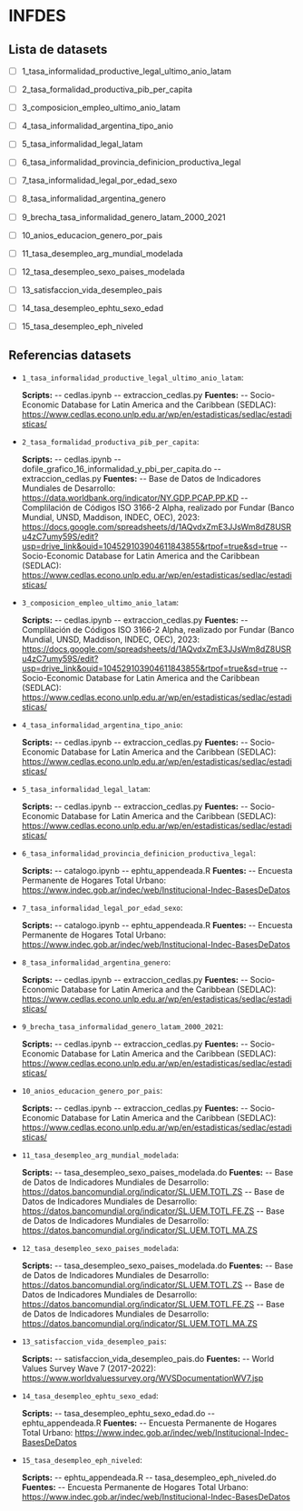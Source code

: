# INFDES

## Lista de datasets


- [ ] 1_tasa_informalidad_productive_legal_ultimo_anio_latam
- [ ] 2_tasa_formalidad_productiva_pib_per_capita
- [ ] 3_composicion_empleo_ultimo_anio_latam
- [ ] 4_tasa_informalidad_argentina_tipo_anio
- [ ] 5_tasa_informalidad_legal_latam
- [ ] 6_tasa_informalidad_provincia_definicion_productiva_legal
- [ ] 7_tasa_informalidad_legal_por_edad_sexo
- [ ] 8_tasa_informalidad_argentina_genero
- [ ] 9_brecha_tasa_informalidad_genero_latam_2000_2021
- [ ] 10_anios_educacion_genero_por_pais
- [ ] 11_tasa_desempleo_arg_mundial_modelada
- [ ] 12_tasa_desempleo_sexo_paises_modelada
- [ ] 13_satisfaccion_vida_desempleo_pais
- [ ] 14_tasa_desempleo_ephtu_sexo_edad
- [ ] 15_tasa_desempleo_eph_niveled


## Referencias datasets



- `1_tasa_informalidad_productive_legal_ultimo_anio_latam`:

  **Scripts:**
-- cedlas.ipynb
-- extraccion_cedlas.py
  **Fuentes:**
-- Socio-Economic Database for Latin America and the Caribbean (SEDLAC): https://www.cedlas.econo.unlp.edu.ar/wp/en/estadisticas/sedlac/estadisticas/

- `2_tasa_formalidad_productiva_pib_per_capita`:

  **Scripts:**
-- cedlas.ipynb
-- dofile_grafico_16_informalidad_y_pbi_per_capita.do
-- extraccion_cedlas.py
  **Fuentes:**
-- Base de Datos de Indicadores Mundiales de Desarrollo: https://data.worldbank.org/indicator/NY.GDP.PCAP.PP.KD
-- Complilación de Códigos ISO 3166-2 Alpha, realizado por Fundar (Banco Mundial, UNSD, Maddison, INDEC, OEC), 2023: https://docs.google.com/spreadsheets/d/1AQvdxZmE3JJsWm8dZ8USRu4zC7umy59S/edit?usp=drive_link&ouid=104529103904611843855&rtpof=true&sd=true
-- Socio-Economic Database for Latin America and the Caribbean (SEDLAC): https://www.cedlas.econo.unlp.edu.ar/wp/en/estadisticas/sedlac/estadisticas/

- `3_composicion_empleo_ultimo_anio_latam`:

  **Scripts:**
-- cedlas.ipynb
-- extraccion_cedlas.py
  **Fuentes:**
-- Complilación de Códigos ISO 3166-2 Alpha, realizado por Fundar (Banco Mundial, UNSD, Maddison, INDEC, OEC), 2023: https://docs.google.com/spreadsheets/d/1AQvdxZmE3JJsWm8dZ8USRu4zC7umy59S/edit?usp=drive_link&ouid=104529103904611843855&rtpof=true&sd=true
-- Socio-Economic Database for Latin America and the Caribbean (SEDLAC): https://www.cedlas.econo.unlp.edu.ar/wp/en/estadisticas/sedlac/estadisticas/

- `4_tasa_informalidad_argentina_tipo_anio`:

  **Scripts:**
-- cedlas.ipynb
-- extraccion_cedlas.py
  **Fuentes:**
-- Socio-Economic Database for Latin America and the Caribbean (SEDLAC): https://www.cedlas.econo.unlp.edu.ar/wp/en/estadisticas/sedlac/estadisticas/

- `5_tasa_informalidad_legal_latam`:

  **Scripts:**
-- cedlas.ipynb
-- extraccion_cedlas.py
  **Fuentes:**
-- Socio-Economic Database for Latin America and the Caribbean (SEDLAC): https://www.cedlas.econo.unlp.edu.ar/wp/en/estadisticas/sedlac/estadisticas/

- `6_tasa_informalidad_provincia_definicion_productiva_legal`:

  **Scripts:**
-- catalogo.ipynb
-- ephtu_appendeada.R
  **Fuentes:**
-- Encuesta Permanente de Hogares Total Urbano: https://www.indec.gob.ar/indec/web/Institucional-Indec-BasesDeDatos

- `7_tasa_informalidad_legal_por_edad_sexo`:

  **Scripts:**
-- catalogo.ipynb
-- ephtu_appendeada.R
  **Fuentes:**
-- Encuesta Permanente de Hogares Total Urbano: https://www.indec.gob.ar/indec/web/Institucional-Indec-BasesDeDatos

- `8_tasa_informalidad_argentina_genero`:

  **Scripts:**
-- cedlas.ipynb
-- extraccion_cedlas.py
  **Fuentes:**
-- Socio-Economic Database for Latin America and the Caribbean (SEDLAC): https://www.cedlas.econo.unlp.edu.ar/wp/en/estadisticas/sedlac/estadisticas/

- `9_brecha_tasa_informalidad_genero_latam_2000_2021`:

  **Scripts:**
-- cedlas.ipynb
-- extraccion_cedlas.py
  **Fuentes:**
-- Socio-Economic Database for Latin America and the Caribbean (SEDLAC): https://www.cedlas.econo.unlp.edu.ar/wp/en/estadisticas/sedlac/estadisticas/

- `10_anios_educacion_genero_por_pais`:

  **Scripts:**
-- cedlas.ipynb
-- extraccion_cedlas.py
  **Fuentes:**
-- Socio-Economic Database for Latin America and the Caribbean (SEDLAC): https://www.cedlas.econo.unlp.edu.ar/wp/en/estadisticas/sedlac/estadisticas/

- `11_tasa_desempleo_arg_mundial_modelada`:

  **Scripts:**
-- tasa_desempleo_sexo_paises_modelada.do
  **Fuentes:**
-- Base de Datos de Indicadores Mundiales de Desarrollo: https://datos.bancomundial.org/indicator/SL.UEM.TOTL.ZS
-- Base de Datos de Indicadores Mundiales de Desarrollo: https://datos.bancomundial.org/indicator/SL.UEM.TOTL.FE.ZS
-- Base de Datos de Indicadores Mundiales de Desarrollo: https://datos.bancomundial.org/indicator/SL.UEM.TOTL.MA.ZS

- `12_tasa_desempleo_sexo_paises_modelada`:

  **Scripts:**
-- tasa_desempleo_sexo_paises_modelada.do
  **Fuentes:**
-- Base de Datos de Indicadores Mundiales de Desarrollo: https://datos.bancomundial.org/indicator/SL.UEM.TOTL.ZS
-- Base de Datos de Indicadores Mundiales de Desarrollo: https://datos.bancomundial.org/indicator/SL.UEM.TOTL.FE.ZS
-- Base de Datos de Indicadores Mundiales de Desarrollo: https://datos.bancomundial.org/indicator/SL.UEM.TOTL.MA.ZS

- `13_satisfaccion_vida_desempleo_pais`:

  **Scripts:**
-- satisfaccion_vida_desempleo_pais.do
  **Fuentes:**
-- World Values Survey Wave 7 (2017-2022): https://www.worldvaluessurvey.org/WVSDocumentationWV7.jsp

- `14_tasa_desempleo_ephtu_sexo_edad`:

  **Scripts:**
-- tasa_desempleo_ephtu_sexo_edad.do
-- ephtu_appendeada.R
  **Fuentes:**
-- Encuesta Permanente de Hogares Total Urbano: https://www.indec.gob.ar/indec/web/Institucional-Indec-BasesDeDatos

- `15_tasa_desempleo_eph_niveled`:

  **Scripts:**
-- ephtu_appendeada.R
-- tasa_desempleo_eph_niveled.do
  **Fuentes:**
-- Encuesta Permanente de Hogares Total Urbano: https://www.indec.gob.ar/indec/web/Institucional-Indec-BasesDeDatos
